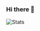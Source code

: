 ### Hi there 👋

![Stats](https://github-readme-stats.vercel.app/api?username=sergeyshaykhullin&count_private=true&show_icons=true)
<!--![Top Langs](https://github-readme-stats.vercel.app/api/top-langs/?username=sergeyshaykhullin&layout=compact)-->
